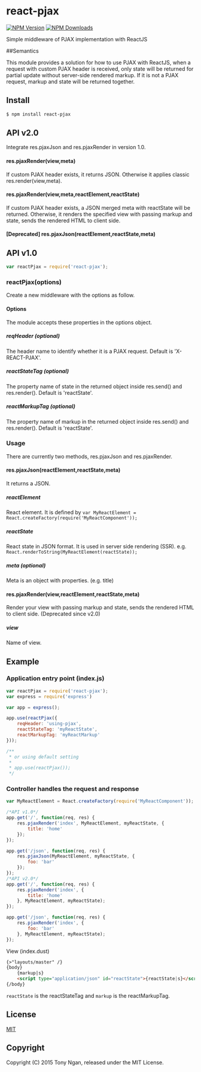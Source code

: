 # react-pjax

[![NPM Version][npm-image]][npm-url]
[![NPM Downloads][downloads-image]][downloads-url]

Simple middleware of PJAX implementation with ReactJS

##Semantics

This module provides a solution for how to use PJAX with ReactJS, when a request with custom PJAX header is received, only state will be returned for partial update without server-side rendered markup. If it is not a PJAX request, markup and state will be returned together.

## Install

```bash
$ npm install react-pjax
```

## API v2.0

Integrate res.pjaxJson and res.pjaxRender in version 1.0.

#### res.pjaxRender(view,meta)

If custom PJAX header exists, it returns JSON. Otherwise it applies classic res.render(view,meta).

#### res.pjaxRender(view,meta,reactElement,reactState)

If custom PJAX header exists, a JSON merged meta with reactState will be returned. Otherwise, it renders the specified view with passing markup and state, sends the rendered HTML to client side.

#### [Deprecated] res.pjaxJson(reactElement,reactState,meta)

## API v1.0

```javascript
var reactPjax = require('react-pjax');
```

### reactPjax(options)

Create a new middleware with the options as follow.

#### Options

The module accepts these properties in the options object.

##### reqHeader (optional)

The header name to identify whether it is a PJAX request. Default is 'X-REACT-PJAX'.

##### reactStateTag (optional)

The property name of state in the returned object inside res.send() and res.render(). Default is 'reactState'.

##### reactMarkupTag (optional)

The property name of markup in the returned object inside res.send() and res.render(). Default is 'reactState'.

### Usage

There are currently two methods, res.pjaxJson and res.pjaxRender.

#### res.pjaxJson(reactElement,reactState,meta)

It returns a JSON.

##### reactElement

React element. It is defined by `var MyReactElement = React.createFactory(require('MyReactComponent'));`

##### reactState

React state in JSON format. It is used in server side rendering (SSR). e.g. `React.renderToString(MyReactElement(reactState));`

##### meta (optional)

Meta is an object with properties. (e.g. title)

#### res.pjaxRender(view,reactElement,reactState,meta)

Render your view with passing markup and state, sends the rendered HTML to client side. (Deprecated since v2.0)

##### view

Name of view.

## Example

### Application entry point (index.js)

```js
var reactPjax = require('react-pjax');
var express = require('express')

var app = express();

app.use(reactPjax({
    reqHeader: 'using-pjax',
    reactStateTag: 'myReactState',
    reactMarkupTag: 'myReactMarkup'
}));

/**
 * or using default setting
 *
 * app.use(reactPjax());
 */
```

### Controller handles the request and response

```js
var MyReactElement = React.createFactory(require('MyReactComponent'));

/*API v1.0*/
app.get('/', function(req, res) {
    res.pjaxRender('index', MyReactElement, myReactState, {
        title: 'home'
    });
});

app.get('/json', function(req, res) {
    res.pjaxJson(MyReactElement, myReactState, {
        foo: 'bar'
    });
});
/*API v2.0*/
app.get('/', function(req, res) {
    res.pjaxRender('index', {
        title: 'home'
    }, MyReactElement, myReactState);
});

app.get('/json', function(req, res) {
    res.pjaxRender('index', {
        foo: 'bar'
    }, MyReactElement, myReactState);
});
```

View (index.dust)

```html
{>"layouts/master" /}
{body}
    {markup|s}
    <script type="application/json" id="reactState">{reactState|s}</script>
{/body}
```

`reactState` is the reactStateTag and `markup` is the reactMarkupTag.

## License

[MIT](LICENSE)

## Copyright

Copyright (C) 2015 Tony Ngan, released under the MIT License.

[npm-url]: https://npmjs.org/package/react-pjax
[npm-image]: https://img.shields.io/npm/v/react-pjax.svg
[downloads-url]: https://npmjs.org/package/react-pjax
[downloads-image]: https://img.shields.io/npm/dm/react-pjax.svg
